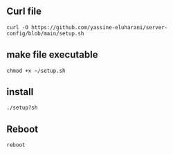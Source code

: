 ## Curl file
`curl -O https://github.com/yassine-eluharani/server-config/blob/main/setup.sh`

## make file executable
`chmod +x ~/setup.sh`

## install
`./setup?sh`

## Reboot
`reboot`
